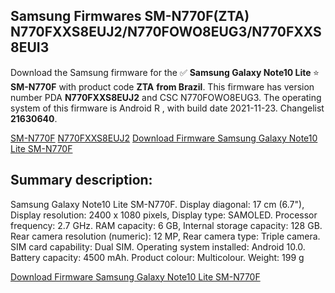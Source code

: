 <h2>Samsung Firmwares SM-N770F(ZTA) N770FXXS8EUJ2/N770FOWO8EUG3/N770FXXS8EUI3</h2>
Download the Samsung firmware for the ✅ <strong>Samsung Galaxy Note10 Lite </strong> ⭐ <strong>SM-N770F</strong> with product code <strong>ZTA</strong> <strong> from Brazil</strong>. This firmware has version number PDA <strong>N770FXXS8EUJ2</strong> and CSC N770FOWO8EUG3. The operating system of this firmware is Android R , with build date 2021-11-23. Changelist <strong>21630640</strong>.


[SM-N770F](https://samfirm.shop/samsung/model/SM-N770F)
[N770FXXS8EUJ2](https://samfirm.shop/samsung/pda/N770FXXS8EUJ2)
[Download Firmware Samsung Galaxy Note10 Lite SM-N770F](https://samfirm.shop/samsung/firmware/476880)
<h2>Summary description:</h2>
<p>Samsung Galaxy Note10 Lite SM-N770F. Display diagonal: 17 cm (6.7"), Display resolution: 2400 x 1080 pixels, Display type: SAMOLED. Processor frequency: 2.7 GHz. RAM capacity: 6 GB, Internal storage capacity: 128 GB. Rear camera resolution (numeric): 12 MP, Rear camera type: Triple camera. SIM card capability: Dual SIM. Operating system installed: Android 10.0. Battery capacity: 4500 mAh. Product colour: Multicolour. Weight: 199 g</p>


[Download Firmware Samsung Galaxy Note10 Lite SM-N770F](https://samfirm.shop/samsung/firmware/476880)
